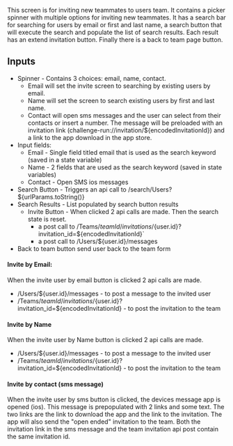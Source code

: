 This screen is for inviting new teammates to users team. It contains a picker spinner with multiple options for inviting new teammates. It has a search bar for searching for users by email or first and last name, a search button that will execute the search and populate the list of search results. Each result has an extend invitation button. Finally there is a back to team page button.

## Inputs
* Spinner - Contains 3 choices: email, name, contact. 
	* Email will set the invite screen to searching by existing users by email. 
	* Name will set the screen to search existing users by first and last name. 
	* Contact will open sms messages and the user can select from their contacts or insert a number. The message will be preloaded with an invitation link (challenge-run://invitation/${encodedInvitationId}) and a link to the app download in the app store.
* Input fields:
	* Email - Single field titled email that is used as the search keyword (saved in a state variable)
	* Name - 2 fields that are used as the search keyword (saved in state variables)
	* Contact - Open SMS ios messages
* Search Button - Triggers an api call to /search/Users?${urlParams.toString()} 
* Search Results - List populated by search button results
	* Invite Button - When clicked 2 api calls are made. Then the search state is reset.
		* a post call to /Teams/${teamId}/invitations/${user.id}?invitation_id=${encodedInvitationId}`
		* a post call to /Users/${user.id}/messages
* Back to team button send user back to the team form

#### Invite by Email:
When the invite user by email button is clicked 2 api calls are made. 
* /Users/${user.id}/messages - to post a message to the invited user
* /Teams/${teamId}/invitations/${user.id}?invitation_id=${encodedInvitationId} - to post the invitation to the team
#### Invite by Name
When the invite user by Name button is clicked 2 api calls are made. 
* /Users/${user.id}/messages - to post a message to the invited user
* /Teams/${teamId}/invitations/${user.id}?invitation_id=${encodedInvitationId} - to post the invitation to the team

#### Invite by contact (sms message)
When the invite user by sms button is clicked, the devices message app is opened (ios). This message is prepopulated with 2 links and some text. The two links are the link to download the app and the link to the invitation. The app will also send the "open ended" invitation to the team. Both the invitation link in the sms message and the team invitation api post contain the same invitation id.